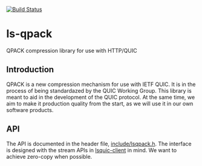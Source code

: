 [![Build Status](https://travis-ci.org/litespeedtech/ls-qpack.svg?branch=master)](https://travis-ci.org/litespeedtech/ls-qpack)

# ls-qpack
QPACK compression library for use with HTTP/QUIC

## Introduction

QPACK is a new compression mechanism for use with IETF QUIC.  It is
in the process of being standardazed by the QUIC Working Group.  This
library is meant to aid in the development of the QUIC protocol.  At
the same time, we aim to make it production quality from the start, as
we will use it in our own software products.

## API

The API is documented in the header file, [include/lsqpack.h](include/lsqpack.h).
The interface is designed with the stream APIs in
[lsquic-client](https://github.com/litespeedtech/lsquic-client) in mind.  We want
to achieve zero-copy when possible.
